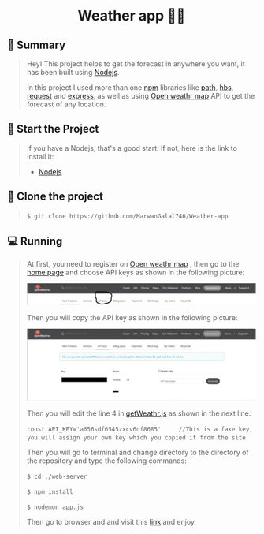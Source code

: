 <div align="center">
  <br>
  <h1>Weather app 👨‍💻</h1>
</div>

## 📙 Summary

> Hey! This project helps to get the forecast in anywhere you want, it has been built using [Nodejs](https://nodejs.org/en/download/).
>
> In this project I used more than one [npm](https://www.npmjs.com/) libraries like [path](https://www.npmjs.com/package/path), [hbs](https://www.npmjs.com/package/hbs), [request](https://www.npmjs.com/package/request) and [express](https://expressjs.com/), as well as using [Open weathr map](https://openweathermap.org/) API to get the forecast of any location.

## 🏁 Start the Project

>  If you have a Nodejs, that's a good start. If not, here is the link to install it:
>
>  - [Nodejs](https://nodejs.org/en/download/). 

## :dart: ​Clone the project

> `$ git clone https://github.com/MarwanGalal746/Weather-app`

## 💻 Running

> At first, you need to register on [Open weathr map](https://openweathermap.org/) , then go to the [home page](https://home.openweathermap.org/) and choose API keys as shown in the following picture:
>
> ![](./web-server/public/img/API%20keys.png)
>
> Then you will copy the API key as shown in the following picture: 
>
> ![](./web-server/public/img/keys.png)
>
> Then you will edit the line 4 in [getWeathr.js](./web-server/src/getWeather.js) as shown in the next line:
>
> ` const API_KEY='a656sdf6545zxcv6df8685'     //This is a fake key, you will assign your own key which you copied it from the site  `
>
> Then you will go to terminal and change directory to the directory of the repository and type the following commands:
>
> `$ cd ./web-server `
>
> `$ npm install`
>
> `$ nodemon app.js`
>
> Then go to browser and and visit this [link](http://localhost:3000) and enjoy. 

## 